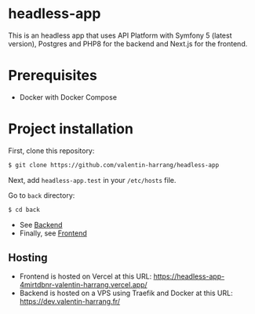 headless-app
==============

This is an headless app that uses API Platform with Symfony 5 (latest version), Postgres and PHP8 for the backend and Next.js for the frontend.

# Prerequisites

- Docker with Docker Compose

# Project installation

First, clone this repository:

```bash
$ git clone https://github.com/valentin-harrang/headless-app
```

Next, add `headless-app.test` in your `/etc/hosts` file.

Go to `back` directory:

```bash
$ cd back
```

- See [Backend](back/README.md)
- Finally, see [Frontend](front/README.md)

## Hosting

- Frontend is hosted on Vercel at this URL: https://headless-app-4mirtdbnr-valentin-harrang.vercel.app/
- Backend is hosted on a VPS using Traefik and Docker at this URL: https://dev.valentin-harrang.fr/
